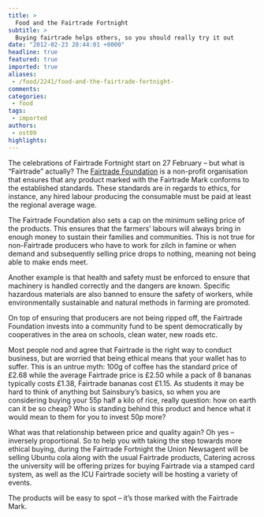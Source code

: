```yaml
---
title: >
  Food and the Fairtrade Fortnight
subtitle: >
  Buying fairtrade helps others, so you should really try it out
date: "2012-02-23 20:44:01 +0000"
headline: true
featured: true
imported: true
aliases:
 - /food/2241/food-and-the-fairtrade-fortnight-
comments:
categories:
 - food
tags:
 - imported
authors:
 - ost09
highlights:
---
```


The celebrations of Fairtrade Fortnight start on 27 February – but what is “Fairtrade” actually?
 The [Fairtrade Foundation](http://www.fairtrade.org.uk/) is a non-profit organisation that ensures that any product marked with the Fairtrade Mark conforms to the established standards. These standards are in regards to ethics, for instance, any hired labour producing the consumable must be paid at least the regional average wage.

The Fairtrade Foundation also sets a cap on the minimum selling price of the products. This ensures that the farmers’ labours will always bring in enough money to sustain their families and communities. This is not true for non-Fairtrade producers who have to work for zilch in famine or when demand and subsequently selling price drops to nothing, meaning not being able to make ends meet.

Another example is that health and safety must be enforced to ensure that machinery is handled correctly and the dangers are known. Specific hazardous materials are also banned to ensure the safety of workers, while environmentally sustainable and natural methods in farming are promoted.

On top of ensuring that producers are not being ripped off, the Fairtrade Foundation invests into a community fund to be spent democratically by cooperatives in the area on schools, clean water, new roads etc.

Most people nod and agree that Fairtrade is the right way to conduct business, but are worried that being ethical means that your wallet has to suffer. This is an untrue myth: 100g of coffee has the standard price of £2.68 while the average Fairtrade price is £2.50 while a pack of 8 bananas typically costs £1.38, Fairtrade bananas cost £1.15. As students it may be hard to think of anything but Sainsbury’s basics, so when you are considering buying your 55p half a kilo of rice, really question: how on earth can it be so cheap? Who is standing behind this product and hence what it would mean to them for you to invest 50p more?

What was that relationship between price and quality again? Oh yes – inversely proportional.
 So to help you with taking the step towards more ethical buying, during the Fairtrade Fortnight the Union Newsagent will be selling Ubuntu cola along with the usual Fairtrade products, Catering across the university will be offering prizes for buying Fairtrade via a stamped card system, as well as the ICU Fairtrade society will be hosting a variety of events.

The products will be easy to spot – it’s those marked with the Fairtrade Mark.

